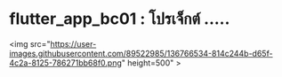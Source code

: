 # flutter_app_bc01 : โปรเจ็กต์ .....

<img src="https://user-images.githubusercontent.com/89522985/136766534-814c244b-d65f-4c2a-8125-786271bb68f0.png" height=500" >
